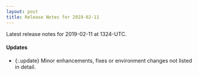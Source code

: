 ```yaml
---
layout: post
title: Release Notes for 2019-02-11
---
```


Latest release notes for 2019-02-11 at 1324-UTC.

<div class='updates' markdown='1'>

#### Updates

- {:.update} Minor enhancements, fixes or environment changes not listed in detail.

</div>


